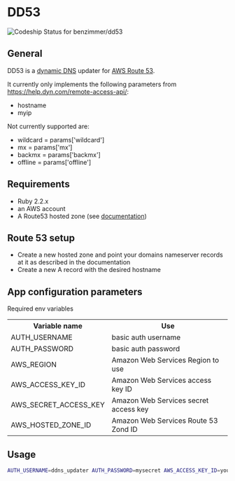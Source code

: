 # DD53

![Codeship Status for benzimmer/dd53](https://img.shields.io/codeship/4a874db0-de0e-0132-6a07-2204af7cc628.svg?style=flat)

## General

DD53 is a [dynamic DNS](https://en.wikipedia.org/wiki/Dynamic_DNS) updater for [AWS Route 53](https://aws.amazon.com/route53/).

It currently only implements the following parameters from <https://help.dyn.com/remote-access-api/>:

- hostname
- myip

Not currently supported are:

- wildcard = params['wildcard']
- mx = params['mx']
- backmx = params['backmx']
- offline = params['offline']

## Requirements

- Ruby 2.2.x
- an AWS account
- A Route53 hosted zone (see [documentation](https://docs.aws.amazon.com/Route53/latest/DeveloperGuide/getting-started.html))

## Route 53 setup

- Create a new hosted zone and point your domains nameserver records at it as described in the documentation
- Create a new A record with the desired hostname

## App configuration parameters

Required env variables

<table>
  <tr>
    <th>Variable name</th>
    <th>Use</th>
  </tr>
  <tr>
    <td>AUTH_USERNAME</td>
    <td>basic auth username</td>
  </tr>
  <tr>
    <td>AUTH_PASSWORD</td>
    <td>basic auth password</td>
  </tr>
  <tr>
    <td>AWS_REGION</td>
    <td>Amazon Web Services Region to use</td>
  </tr>
  <tr>
    <td>AWS_ACCESS_KEY_ID</td>
    <td>Amazon Web Services access key ID</td>
  </tr>
  <tr>
    <td>AWS_SECRET_ACCESS_KEY</td>
    <td>Amazon Web Services secret access key</td>
  </tr>
  <tr>
    <td>AWS_HOSTED_ZONE_ID</td>
    <td>Amazon Web Services Route 53 Zond ID</td>
  </tr>
</table>

## Usage

```bash
AUTH_USERNAME=ddns_updater AUTH_PASSWORD=mysecret AWS_ACCESS_KEY_ID=yourawsaccesskeyid AWS_SECRET_ACCESS_KEY=yourawssecretaccesskey AWS_HOSTED_ZONE_ID=thehostedzoneid AWS_REGION=eu-central-1 bundle exec rackup
```
